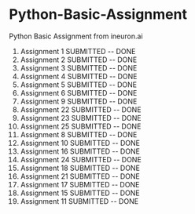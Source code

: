# Python-Basic-Assignment
Python Basic Assignment from ineuron.ai

1. Assignment 1	SUBMITTED -- DONE
2. Assignment 2	SUBMITTED -- DONE
3. Assignment 3	SUBMITTED -- DONE
4. Assignment 4	SUBMITTED -- DONE
5. Assignment 5	SUBMITTED -- DONE
6. Assignment 6	SUBMITTED -- DONE
7. Assignment 9	SUBMITTED -- DONE
8. Assignment 22 SUBMITTED -- DONE
9. Assignment 23 SUBMITTED -- DONE
10. Assignment 25 SUBMITTED -- DONE
11. Assignment 8 SUBMITTED -- DONE
12. Assignment 10 SUBMITTED -- DONE
13. Assignment 16 SUBMITTED -- DONE
14. Assignment 24 SUBMITTED -- DONE
15. Assignment 18 SUBMITTED -- DONE
16. Assignment 21 SUBMITTED -- DONE
17. Assignment 17 SUBMITTED -- DONE
18. Assignment 15 SUBMITTED -- DONE
19. Assignment 11 SUBMITTED -- DONE
